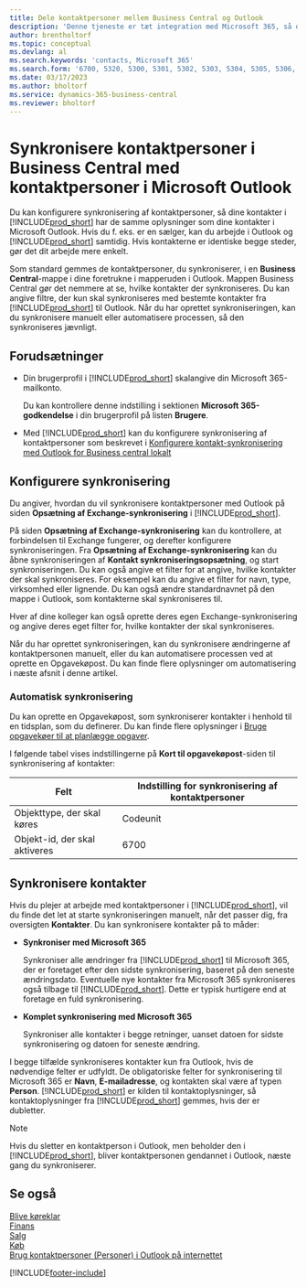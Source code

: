 ```yaml
---
title: Dele kontaktpersoner mellem Business Central og Outlook
description: 'Denne tjeneste er tæt integration med Microsoft 365, så du kan dele kontaktpersoner mellem Outlook og Business Central.'
author: brentholtorf
ms.topic: conceptual
ms.devlang: al
ms.search.keywords: 'contacts, Microsoft 365'
ms.search.form: '6700, 5320, 5300, 5301, 5302, 5303, 5304, 5305, 5306, 5307, 5308, 5309, 5310, 5311'
ms.date: 03/17/2023
ms.author: bholtorf
ms.service: dynamics-365-business-central
ms.reviewer: bholtorf
---
```

# Synkronisere kontaktpersoner i Business Central med kontaktpersoner i Microsoft Outlook

Du kan konfigurere synkronisering af kontaktpersoner, så dine kontakter i [!INCLUDE[prod_short](includes/prod_short.md)] har de samme oplysninger som dine kontakter i Microsoft Outlook. Hvis du f. eks. er en sælger, kan du arbejde i Outlook og [!INCLUDE[prod_short](includes/prod_short.md)] samtidig. Hvis kontakterne er identiske begge steder, gør det dit arbejde mere enkelt.  

Som standard gemmes de kontaktpersoner, du synkroniserer, i en **Business Central**-mappe i dine foretrukne i mapperuden i Outlook. Mappen Business Central gør det nemmere at se, hvilke kontakter der synkroniseres. Du kan angive filtre, der kun skal synkroniseres med bestemte kontakter fra [!INCLUDE[prod_short](includes/prod_short.md)] til Outlook. Når du har oprettet synkroniseringen, kan du synkronisere manuelt eller automatisere processen, så den synkroniseres jævnligt.  

## Forudsætninger

- Din brugerprofil i [!INCLUDE[prod_short](includes/prod_short.md)] skalangive din Microsoft 365-mailkonto.

  Du kan kontrollere denne indstilling i sektionen **Microsoft 365-godkendelse** i din brugerprofil på listen **Brugere**.
- Med [!INCLUDE[prod_short](includes/prod_short.md)] kan du konfigurere synkronisering af kontaktpersoner som beskrevet i [Konfigurere kontakt-synkronisering med Outlook for Business central lokalt](admin-contact-sync-setup-onprem.md)

## Konfigurere synkronisering

Du angiver, hvordan du vil synkronisere kontaktpersoner med Outlook på siden **Opsætning af Exchange-synkronisering** i [!INCLUDE[prod_short](includes/prod_short.md)]. 

På siden **Opsætning af Exchange-synkronisering** kan du kontrollere, at forbindelsen til Exchange fungerer, og derefter konfigurere synkroniseringen. Fra **Opsætning af Exchange-synkronisering** kan du åbne synkroniseringen af **Kontakt synkroniseringsopsætning**, og start synkroniseringen. Du kan også angive et filter for at angive, hvilke kontakter der skal synkroniseres. For eksempel kan du angive et filter for navn, type, virksomhed eller lignende. Du kan også ændre standardnavnet på den mappe i Outlook, som kontakterne skal synkroniseres til.  

Hver af dine kolleger kan også oprette deres egen Exchange-synkronisering og angive deres eget filter for, hvilke kontakter der skal synkroniseres.  

Når du har oprettet synkroniseringen, kan du synkronisere ændringerne af kontaktpersonen manuelt, eller du kan automatisere processen ved at oprette en Opgavekøpost. Du kan finde flere oplysninger om automatisering i næste afsnit i denne artikel.

### Automatisk synkronisering

Du kan oprette en Opgavekøpost, som synkroniserer kontakter i henhold til en tidsplan, som du definerer. Du kan finde flere oplysninger i [Bruge opgavekøer til at planlægge opgaver](admin-job-queues-schedule-tasks.md). 

I følgende tabel vises indstillingerne på **Kort til opgavekøpost**-siden til synkronisering af kontakter:

|Felt|Indstilling for synkronisering af kontaktpersoner|
|-----|-----|
|Objekttype, der skal køres|Codeunit|
|Objekt-id, der skal aktiveres|6700|

## Synkronisere kontakter

Hvis du plejer at arbejde med kontaktpersoner i [!INCLUDE[prod_short](includes/prod_short.md)], vil du finde det let at starte synkroniseringen manuelt, når det passer dig, fra oversigten **Kontakter**. Du kan synkronisere kontakter på to måder:

* **Synkroniser med Microsoft 365**

  Synkroniser alle ændringer fra [!INCLUDE[prod_short](includes/prod_short.md)] til Microsoft 365, der er foretaget efter den sidste synkronisering, baseret på den seneste ændringsdato. Eventuelle nye kontakter fra Microsoft 365 synkroniseres også tilbage til [!INCLUDE[prod_short](includes/prod_short.md)]. Dette er typisk hurtigere end at foretage en fuld synkronisering. 

* **Komplet synkronisering med Microsoft 365**

  Synkroniser alle kontakter i begge retninger, uanset datoen for sidste synkronisering og datoen for seneste ændring.  

I begge tilfælde synkroniseres kontakter kun fra Outlook, hvis de nødvendige felter er udfyldt. De obligatoriske felter for synkronisering til Microsoft 365 er **Navn**, **E-mailadresse**, og kontakten skal være af typen **Person**. [!INCLUDE[prod_short](includes/prod_short.md)] er kilden til kontaktoplysninger, så kontaktoplysninger fra [!INCLUDE[prod_short](includes/prod_short.md)] gemmes, hvis der er dubletter.  

> [!NOTE]
> Hvis du sletter en kontaktperson i Outlook, men beholder den i [!INCLUDE[prod_short](includes/prod_short.md)], bliver kontaktpersonen gendannet i Outlook, næste gang du synkroniserer. 

## Se også

[Blive køreklar](ui-get-ready-business.md)  
[Finans](finance.md)  
[Salg](sales-manage-sales.md)  
[Køb](purchasing-manage-purchasing.md)  
[Brug kontaktpersoner (Personer) i Outlook på internettet](https://support.office.com/article/Using-contacts-People-in-Outlook-on-the-web-1e3438c7-26b2-420c-87de-3cea9d31b5cb?appver=OWB150)  


[!INCLUDE[footer-include](includes/footer-banner.md)]